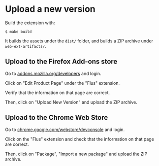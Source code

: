 # Upload a new version

Build the extension with:

```console
$ make build
```

It builds the assets under the `dist/` folder, and builds a ZIP archive under `web-ext-artifacts/`.

## Upload to the Firefox Add-ons store

Go to [addons.mozilla.org/developers](https://addons.mozilla.org/fr/developers/) and login.

Click on "Edit Product Page" under the "Flus" extension.

Verify that the information on that page are correct.

Then, click on "Upload New Version" and upload the ZIP archive.

## Upload to the Chrome Web Store

Go to [chrome.google.com/webstore/devconsole](https://chrome.google.com/webstore/devconsole/) and login.

Click on the "Flus" extension and check that the information on that page are correct.

Then, click on "Package", "Import a new package" and upload the ZIP archive.
